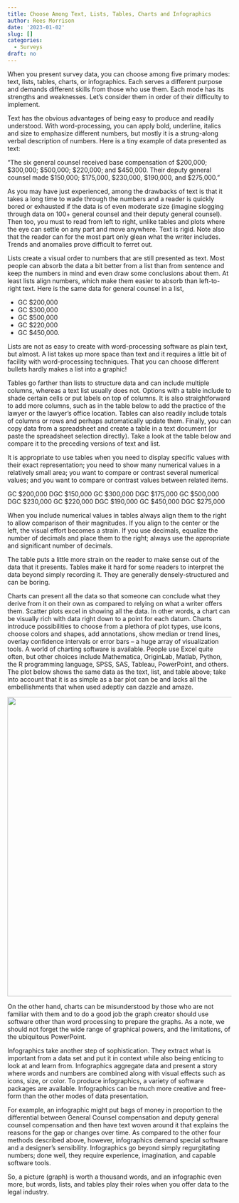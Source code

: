 ```yaml
---
title: Choose Among Text, Lists, Tables, Charts and Infographics
author: Rees Morrison
date: '2023-01-02'
slug: []
categories:
  - Surveys
draft: no
---
```

<script src="/rmarkdown-libs/kePrint/kePrint.js"></script>
<link href="/rmarkdown-libs/lightable/lightable.css" rel="stylesheet" />
<link href="/rmarkdown-libs/bsTable/bootstrapTable.min.css" rel="stylesheet" />
<script src="/rmarkdown-libs/bsTable/bootstrapTable.js"></script>

When you present survey data, you can choose among five primary modes: text, lists, tables, charts, or infographics.  Each serves a different purpose and demands different skills from those who use them. Each mode has its strengths and weaknesses.  Let’s consider them in order of their difficulty to implement. 
 
Text has the obvious advantages of being easy to produce and readily understood. With word-processing, you can apply bold, underline, italics and size to emphasize different numbers, but mostly it is a strung-along verbal description of numbers.  Here is a tiny example of data presented as text:  
 
“The six general counsel received base compensation of $200,000; $300,000; $500,000; $220,000; and $450,000.  Their deputy general counsel made $150,000; $175,000, $230,000, $190,000, and $275,000.”
 
As you may have just experienced, among the drawbacks of text is that it takes a long time to wade through the numbers and a reader is quickly bored or exhausted if the data is of even moderate size (imagine slogging through data on 100+ general counsel and their deputy general counsel).   Then too, you must to read from left to right, unlike tables and plots where the eye can settle on any part and move anywhere.  Text is rigid.  Note also that the reader can for the most part only glean what the writer includes.   Trends and anomalies prove difficult to ferret out.
 
Lists create a visual order to numbers that are still presented as text.  Most people can absorb the data a bit better from a list than from sentence and keep the numbers in mind and even draw some conclusions about them.  At least lists align numbers, which make them easier to absorb than left-to-right text.  Here is the same data for general counsel in a list,  
 
* GC $200,000
* GC $300,000
* GC $500,000
* GC $220,000
* GC $450,000.

Lists are not as easy to create with word-processing software as plain text, but almost.
A list takes up more space than text and it requires a little bit of facility with word-processing techniques.  That you can choose different bullets hardly makes a list into a graphic!
 
Tables go farther than lists to structure data and can include multiple columns, whereas a text list usually does not.  Options with a table include to shade certain cells or put labels on top of columns.  It is also straightforward to add more columns, such as in the table below to add the practice of the lawyer or the lawyer’s office location.  Tables can also readily include totals of columns or rows and perhaps automatically update them.  Finally, you can copy data from a spreadsheet and create a table in a text document (or paste the spreadsheet selection directly).  Take a look at the table below and compare it to the preceding versions of text and list.



It is appropriate to use tables when you need to display specific values with their exact representation; you need to show many numerical values in a relatively small area; you want to compare or contrast several numerical values; and you want to compare or contrast values between related items.

GC	 \$200,000	DGC	\$150,000
GC	 \$300,000	DGC	\$175,000
GC	 \$500,000	DGC	\$230,000
GC	 \$220,000	DGC	\$190,000
GC	 \$450,000	DGC	\$275,000
 
When you include numerical values in tables always align them to the right to allow comparison of their magnitudes. If you align to the center or the left, the visual effort becomes a strain.   If you use decimals, equalize the number of decimals and place them to the right; always use the appropriate and significant number of decimals.

The table puts a little more strain on the reader to make sense out of the data that it presents.  Tables make it hard for some readers to interpret the data beyond simply recording it.  They are generally densely-structured and can be boring.

Charts can present all the data so that someone can conclude what they derive from it on their own as compared to relying on what a writer offers them. Scatter plots excel in showing all the data.   In other words, a chart can be visually rich with data right down to a point for each datum.   Charts introduce possibilities to choose from a plethora of plot types, use icons, choose colors and shapes, add annotations, show median or trend lines, overlay confidence intervals or error bars – a huge array of visualization tools.  A world of charting software is available.  People use Excel quite often, but other choices include Mathematica, OriginLab, Matlab, Python, the R programming language, SPSS, SAS, Tableau, PowerPoint, and others.
The plot below shows the same data as the text, list, and table above; take into account that it is as simple as a bar plot can be and lacks all the embellishments that when used adeptly can dazzle and amaze.

<img src="/post/2023-01-02-choose-among-text-lists-tables-charts-and-infographics/TextTableLList_files/figure-html/graph-1.png" width="672" style="display: block; margin: auto;" />

On the other hand, charts can be misunderstood by those who are not familiar with them and to do a good job the graph creator should use software other than word processing to prepare the graphs.  As a note, we should not forget the wide range of graphical powers, and the limitations, of the ubiquitous PowerPoint.
 
Infographics take another step of sophistication.  They extract what is important from a data set and put it in context while also being enticing to look at and learn from.  Infographics aggregate data and present a story where words and numbers are combined along with visual effects such as icons, size, or color.  To produce infographics, a variety of software packages are available.  Infographics can be much more creative and free-form than the other modes of data presentation.
 
For example, an infographic might put bags of money in proportion to the differential between General Counsel compensation and deputy general counsel compensation and then have  text woven around it that explains the reasons for the gap or changes over time.  As compared to the other four methods described above, however, infographics demand special software and a designer’s sensibility.  Infographics go beyond simply regurgitating numbers; done well, they require experience, imagination, and capable software tools. 

So, a picture (graph) is worth a thousand words, and an infographic even more, but words, lists, and tables play their roles when you offer data to the legal industry.

<!-- End of post -->

